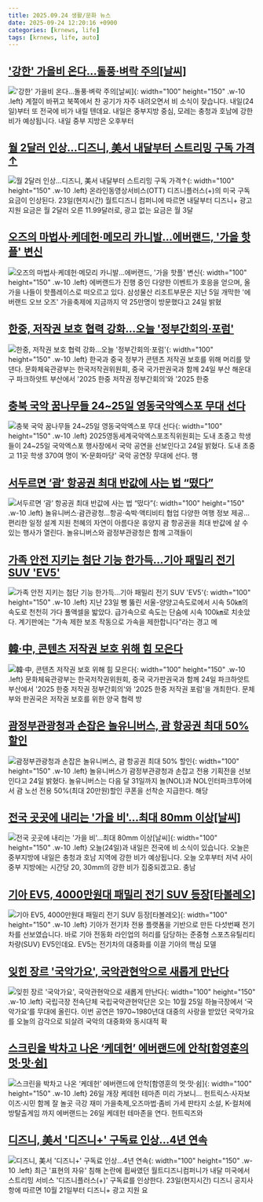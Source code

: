 ```yaml
---
title: 2025.09.24 생활/문화 뉴스
date: 2025-09-24 12:20:16 +0900
categories: [krnews, life]
tags: [krnews, life, auto]
---
```

## ['강한' 가을비 온다…돌풍·벼락 주의[날씨]](https://n.news.naver.com/mnews/article/055/0001294954)

!['강한' 가을비 온다…돌풍·벼락 주의[날씨]](https://mimgnews.pstatic.net/image/origin/055/2025/09/23/1294954.jpg?type=nf220_150){: width="100" height="150" .w-10 .left}
계절이 바뀌고 북쪽에서 찬 공기가 자주 내려오면서 비 소식이 잦습니다. 내일(24일)부터 또 전국에 비가 내릴 텐데요. 내일은 중부지방 중심, 모레는 충청과 호남에 강한 비가 예상됩니다. 내일 중부 지방은 오후부터

## [월 2달러 인상…디즈니, 美서 내달부터 스트리밍 구독 가격↑](https://n.news.naver.com/mnews/article/079/0004069570)

![월 2달러 인상…디즈니, 美서 내달부터 스트리밍 구독 가격↑](https://mimgnews.pstatic.net/image/origin/079/2025/09/24/4069570.jpg?type=nf220_150){: width="100" height="150" .w-10 .left}
온라인동영상서비스(OTT) 디즈니플러스(+)의 미국 구독 요금이 인상된다. 23일(현지시간) 월트디즈니 컴퍼니에 따르면 내달부터 디즈니+ 광고 지원 요금은 월 2달러 오른 11.99달러로, 광고 없는 요금은 월 3달

## [오즈의 마법사·케데헌·메모리 카니발…에버랜드, '가을 핫플' 변신](https://n.news.naver.com/mnews/article/277/0005656903)

![오즈의 마법사·케데헌·메모리 카니발…에버랜드, '가을 핫플' 변신](https://mimgnews.pstatic.net/image/origin/277/2025/09/24/5656903.jpg?type=nf220_150){: width="100" height="150" .w-10 .left}
에버랜드가 진행 중인 다양한 이벤트가 호응을 얻으며, 올가을 나들이 핫플레이스로 떠오르고 있다. 삼성물산 리조트부문은 지난 5일 개막한 '에버랜드 오브 오즈' 가을축제에 지금까지 약 25만명이 방문했다고 24일 밝혔

## [한중, 저작권 보호 협력 강화…오늘 '정부간회의·포럼'](https://n.news.naver.com/mnews/article/001/0015645121)

![한중, 저작권 보호 협력 강화…오늘 '정부간회의·포럼'](https://mimgnews.pstatic.net/image/origin/001/2025/09/24/15645121.jpg?type=nf220_150){: width="100" height="150" .w-10 .left}
한국과 중국 정부가 콘텐츠 저작권 보호를 위해 머리를 맞댄다. 문화체육관광부는 한국저작권위원회, 중국 국가판권국과 함께 24일 부산 해운대구 파크하얏트 부산에서 '2025 한중 저작권 정부간회의'와 '2025 한중

## [충북 국악 꿈나무들 24~25일 영동국악엑스포 무대 선다](https://n.news.naver.com/mnews/article/421/0008505504)

![충북 국악 꿈나무들 24~25일 영동국악엑스포 무대 선다](https://mimgnews.pstatic.net/image/origin/421/2025/09/24/8505504.jpg?type=nf220_150){: width="100" height="150" .w-10 .left}
2025영동세계국악엑스포조직위원회는 도내 초중고 학생들이 24~25일 국악엑스포 행사장에서 국악 공연을 선보인다고 24일 밝혔다. 도내 초중고 11곳 학생 370여 명이 'K-문화마당' 국악 공연장 무대에 선다. 행

## [서두르면 ‘괌’ 항공권 최대 반값에 사는 법 “떴다”](https://n.news.naver.com/mnews/article/009/0005563846)

![서두르면 ‘괌’ 항공권 최대 반값에 사는 법 “떴다”](https://mimgnews.pstatic.net/image/origin/009/2025/09/24/5563846.jpg?type=nf220_150){: width="100" height="150" .w-10 .left}
놀유니버스·괌관광청…항공·숙박·액티비티 협업 다양한 여행 정보 제공…편리한 일정 설계 지원 천혜의 자연이 아름다운 휴양지 괌 항공권을 최대 반값에 살 수 있는 행사가 열린다. 놀유니버스와 괌정부관광청은 함께 고객들이

## [가족 안전 지키는 첨단 기능 한가득…기아 패밀리 전기 SUV 'EV5'](https://n.news.naver.com/mnews/article/421/0008504797)

![가족 안전 지키는 첨단 기능 한가득…기아 패밀리 전기 SUV 'EV5'](https://mimgnews.pstatic.net/image/origin/421/2025/09/24/8504797.jpg?type=nf220_150){: width="100" height="150" .w-10 .left}
지난 23일 뻥 뚫린 서울-양양고속도로에서 시속 50㎞의 속도로 천천히 가다 풀액셀을 밟았다. 급가속으로 속도는 단숨에 시속 100㎞로 치솟았다. 계기판에는 "가속 제한 보조 작동으로 가속을 제한합니다"라는 경고 메

## [韓·中, 콘텐츠 저작권 보호 위해 힘 모은다](https://n.news.naver.com/mnews/article/030/0003353786)

![韓·中, 콘텐츠 저작권 보호 위해 힘 모은다](https://mimgnews.pstatic.net/image/origin/030/2025/09/24/3353786.jpg?type=nf220_150){: width="100" height="150" .w-10 .left}
문화체육관광부는 한국저작권위원회, 중국 국가판권국과 함께 24일 파크하얏트 부산에서 '2025 한중 저작권 정부간회의'와 '2025 한중 저작권 포럼'을 개최한다. 문체부와 판권국은 저작권 보호를 위한 양국 협력 방

## [괌정부관광청과 손잡은 놀유니버스, 괌 항공권 최대 50% 할인](https://n.news.naver.com/mnews/article/015/0005189245)

![괌정부관광청과 손잡은 놀유니버스, 괌 항공권 최대 50% 할인](https://mimgnews.pstatic.net/image/origin/015/2025/09/24/5189245.jpg?type=nf220_150){: width="100" height="150" .w-10 .left}
놀유니버스가 괌정부관광청과 손잡고 전용 기획전을 선보인다고 24일 밝혔다. 놀유니버스는 다음 달 31일까지 놀(NOL)과 NOL인터파크투어에서 괌 노선 전용 50%(최대 20만원)할인 쿠폰을 선착순 지급한다. 해당

## [전국 곳곳에 내리는 '가을 비'…최대 80mm 이상[날씨]](https://n.news.naver.com/mnews/article/055/0001294974)

![전국 곳곳에 내리는 '가을 비'…최대 80mm 이상[날씨]](https://mimgnews.pstatic.net/image/origin/055/2025/09/24/1294974.jpg?type=nf220_150){: width="100" height="150" .w-10 .left}
오늘(24일)과 내일은 전국에 비 소식이 있습니다. 오늘은 중부지방에 내일은 충청과 호남 지역에 강한 비가 예상됩니다. 오늘 오후부터 저녁 사이 중부 지방에는 시간당 20, 30mm의 강한 비가 집중되겠고요. 충남

## [기아 EV5, 4000만원대 패밀리 전기 SUV 등장[타볼레오]](https://n.news.naver.com/mnews/article/277/0005656628)

![기아 EV5, 4000만원대 패밀리 전기 SUV 등장[타볼레오]](https://mimgnews.pstatic.net/image/origin/277/2025/09/24/5656628.jpg?type=nf220_150){: width="100" height="150" .w-10 .left}
기아가 전기차 전용 플랫폼을 기반으로 만든 다섯번째 전기차를 선보였습니다. 바로 기아 전동화 라인업의 허리를 담당하는 준중형 스포츠유틸리티차량(SUV) EV5인데요. EV5는 전기차의 대중화를 이끌 기아의 핵심 모델

## [잊힌 장르 '국악가요', 국악관현악으로 새롭게 만난다](https://n.news.naver.com/mnews/article/018/0006123870)

![잊힌 장르 '국악가요', 국악관현악으로 새롭게 만난다](https://mimgnews.pstatic.net/image/origin/018/2025/09/24/6123870.jpg?type=nf220_150){: width="100" height="150" .w-10 .left}
국립극장 전속단체 국립국악관현악단은 오는 10월 25일 하늘극장에서 ‘국악가요’를 무대에 올린다. 이번 공연은 1970~1980년대 대중의 사랑을 받았던 국악가요를 오늘의 감각으로 되살려 국악의 대중화와 동시대적 확

## [스크린을 박차고 나온 ‘케데헌’ 에버랜드에 안착[함영훈의 멋·맛·쉼]](https://n.news.naver.com/mnews/article/016/0002533994)

![스크린을 박차고 나온 ‘케데헌’ 에버랜드에 안착[함영훈의 멋·맛·쉼]](https://mimgnews.pstatic.net/image/origin/016/2025/09/24/2533994.jpg?type=nf220_150){: width="100" height="150" .w-10 .left}
26일 개장 케데헌 테마존 미리 가보니... 헌트릭스·사자보이즈·시민 함께 잘 놀곳 극강 재미 가을축제,오즈마법·좀비 가세 판타지 소설, K-컬처에 방탈출게임 까지 에버랜드는 26일 케데헌 테마존을 연다. 헌트릭즈와

## [디즈니, 美서 '디즈니+' 구독료 인상…4년 연속](https://n.news.naver.com/mnews/article/277/0005656666)

![디즈니, 美서 '디즈니+' 구독료 인상…4년 연속](https://mimgnews.pstatic.net/image/origin/277/2025/09/24/5656666.jpg?type=nf220_150){: width="100" height="150" .w-10 .left}
최근 '표현의 자유' 침해 논란에 휩싸였던 월트디즈니컴퍼니가 내달 미국에서 스트리밍 서비스 '디즈니플러스(+)' 구독료를 인상한다. 23일(현지시간) 디즈니 공지사항에 따르면 10월 21일부터 디즈니+ 광고 지원 요


